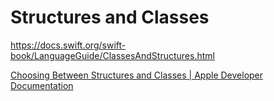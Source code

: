 # Structures and Classes

<https://docs.swift.org/swift-book/LanguageGuide/ClassesAndStructures.html>

[Choosing Between Structures and Classes | Apple Developer Documentation](https://developer.apple.com/documentation/swift/choosing_between_structures_and_classes)

